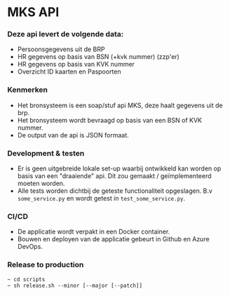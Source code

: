 MKS API
=========

### Deze api levert de volgende data:

- Persoonsgegevens uit de BRP
- HR gegevens op basis van BSN (+kvk nummer) (zzp'er)
- HR gegevens op basis van KVK nummer
- Overzicht ID kaarten en Paspoorten


### Kenmerken
- Het bronsysteem is een soap/stuf api MKS, deze haalt gegevens uit de brp.
- Het bronsysteem wordt bevraagd op basis van een BSN of KVK nummer.
- De output van de api is JSON formaat.

### Development & testen
- Er is geen uitgebreide lokale set-up waarbij ontwikkeld kan worden op basis van een "draaiende" api. Dit zou gemaakt / geïmplementeerd moeten worden.
- Alle tests worden dichtbij de geteste functionaliteit opgeslagen. B.v `some_service.py` en wordt getest in `test_some_service.py`.

### CI/CD
- De applicatie wordt verpakt in een Docker container.
- Bouwen en deployen van de applicatie gebeurt in Github en Azure DevOps.

### Release to production
```
~ cd scripts
~ sh release.sh --minor [--major [--patch]]
```